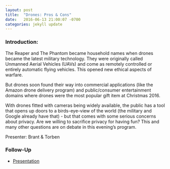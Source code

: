 ```yaml
---
layout: post
title:  "Drones: Pros & Cons"
date:   2016-06-13 21:00:07 -0700
categories: jekyll update
---
```


### Introduction:

The Reaper and The Phantom became household names when drones became the latest military technology. They were originally called Unmanned Aerial Vehicles (UAVs) and come as remotely controlled or entirely automatic flying vehicles. This opened new ethical aspects of warfare.

But drones soon found their way into commercial applications (like the Amazon drone delivery program) and public/consumer entertainment domains where drones were the most popular gift item at Christmas 2016.

With drones fitted with cameras being widely available, the public has a tool that opens up doors to a birds-eye-view of the world (the military and Google already have that) - but that comes with some serious concerns about privacy. Are we willing to sacrifice privacy for having fun? This and many other questions are on debate in this evening’s program.

Presenter: Brant & Torben

### Follow-Up

* [Presentation](/assets/present/drones.pdf) 

